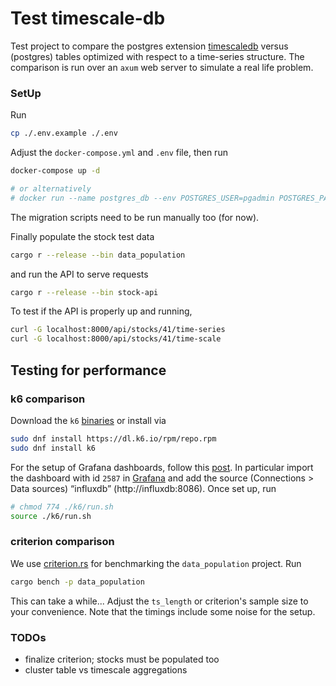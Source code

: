 # Test timescale-db

Test project to compare the postgres extension [timescaledb](https://www.timescale.com/) versus (postgres) tables
optimized with respect to a time-series structure.
The comparison is run over an `axum` web server to simulate a real life problem.

### SetUp

Run

```bash 
cp ./.env.example ./.env
```

Adjust the `docker-compose.yml` and `.env` file, then run

```bash
docker-compose up -d

# or alternatively
# docker run --name postgres_db --env POSTGRES_USER=pgadmin POSTGRES_PASSWORD=pw --volume pg_data:/var/lib/postgresql/data -p 5432:5432 -d postgres

```

The migration scripts need to be run manually too (for now).

Finally populate the stock test data

```bash
cargo r --release --bin data_population
```

and run the API to serve requests

```bash
cargo r --release --bin stock-api
```

To test if the API is properly up and running,

```bash
curl -G localhost:8000/api/stocks/41/time-series
curl -G localhost:8000/api/stocks/41/time-scale
```

## Testing for performance

### k6 comparison

Download the `k6` [binaries](https://github.com/grafana/xk6-disruptor/releases) or install via

```bash
sudo dnf install https://dl.k6.io/rpm/repo.rpm
sudo dnf install k6
```

For the setup of Grafana dashboards, follow
this [post](https://medium.com/@nairgirish100/k6-with-docker-compose-influxdb-grafana-344ded339540). In particular
import the dashboard with id `2587` in [Grafana](http://localhost:3000/) and
add the source (Connections > Data sources) “influxdb” (http://influxdb:8086).
Once set up, run

```bash
# chmod 774 ./k6/run.sh
source ./k6/run.sh
```

### criterion comparison

We use [criterion.rs](https://bheisler.github.io/criterion.rs/) for benchmarking the `data_population` project.
Run

```bash
cargo bench -p data_population
```

This can take a while... Adjust the `ts_length` or criterion's sample size to your convenience.
Note that the timings include some noise for the setup.

### TODOs

- finalize criterion; stocks must be populated too
- cluster table vs timescale aggregations